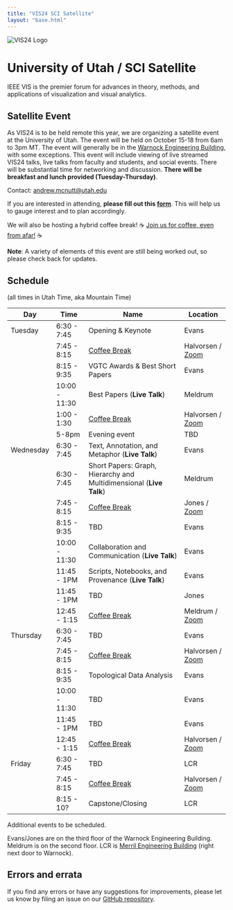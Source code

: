 ```yaml
---
title: "VIS24 SCI Satellite"
layout: "base.html"
---
```


![VIS24 Logo](/assets/logo.png)

# University of Utah / SCI Satellite

IEEE VIS is the premier forum for advances in theory, methods, and applications of visualization and visual analytics.

## Satellite Event

As VIS24 is to be held remote this year, we are organizing a satellite event at the University of Utah. The event will be held on October 15-18 from 6am to 3pm MT. The event will generally be in the [Warnock Engineering Building](<https://www.google.com/maps/place/Warnock+Engineering+Building+(WEB)/@40.7677631,-111.8474332,17z/data=!3m1!4b1!4m6!3m5!1s0x87525f91e2e11b31:0x66eb3e5e585fbdd4!8m2!3d40.7677631!4d-111.8448583!16s%2Fg%2F1yl498l5s?entry=ttu&g_ep=EgoyMDI0MTAwMi4xIKXMDSoASAFQAw%3D%3D>), with some exceptions. This event will include viewing of live streamed VIS24 talks, live talks from faculty and students, and social events. There will be substantial time for networking and discussion. **There will be breakfast and lunch provided (Tuesday-Thursday)**.

Contact: [andrew.mcnutt@utah.edu](mailto:andrew.mcnutt@utah.edu)

If you are interested in attending, **please fill out this [form](https://forms.gle/Mb1hSye7jD4diFTo6)**. This will help us to gauge interest and to plan accordingly.

We will also be hosting a hybrid coffee break! ☕ [Join us for coffee, even from afar!](./coffee) ☕

**Note**: A variety of elements of this event are still being worked out, so please check back for updates.

## Schedule

(all times in Utah Time, aka Mountain Time)

| Day       | Time          | Name                                                                | Location                                               |
| --------- | ------------- | ------------------------------------------------------------------- | ------------------------------------------------------ |
| Tuesday   | 6:30 - 7:45   | Opening & Keynote                                                   | Evans                                                  |
|           | 7:45 - 8:15   | [Coffee Break](./coffee)                                            | Halvorsen / [Zoom](https://utah.zoom.us/j/92719330333) |
|           | 8:15 - 9:35   | VGTC Awards & Best Short Papers                                     | Evans                                                  |
|           | 10:00 - 11:30 | Best Papers (**Live Talk**)                                         | Meldrum                                                |
|           | 1:00 - 1:30   | [Coffee Break](./coffee)                                            | Halvorsen / [Zoom](https://utah.zoom.us/j/92719330333) |
|           | 5-8pm         | Evening event                                                       | TBD                                                    |
| Wednesday | 6:30 - 7:45   | Text, Annotation, and Metaphor (**Live Talk**)                      | Evans                                                  |
|           | 6:30 - 7:45   | Short Papers: Graph, Hierarchy and Multidimensional (**Live Talk**) | Meldrum                                                |
|           | 7:45 - 8:15   | [Coffee Break](./coffee)                                            | Jones / [Zoom](https://utah.zoom.us/j/92719330333)     |
|           | 8:15 - 9:35   | TBD                                                                 | Evans                                                  |
|           | 10:00 - 11:30 | Collaboration and Communication (**Live Talk**)                     | Evans                                                  |
|           | 11:45 - 1PM   | Scripts, Notebooks, and Provenance (**Live Talk**)                  | Evans                                                  |
|           | 11:45 - 1PM   | TBD                                                                 | Jones                                                  |
|           | 12:45 - 1:15  | [Coffee Break](./coffee)                                            | Meldrum / [Zoom](https://utah.zoom.us/j/92719330333)   |
| Thursday  | 6:30 - 7:45   | TBD                                                                 | Evans                                                  |
|           | 7:45 - 8:15   | [Coffee Break](./coffee)                                            | Halvorsen / [Zoom](https://utah.zoom.us/j/92719330333) |
|           | 8:15 - 9:35   | Topological Data Analysis                                           | Evans                                                  |
|           | 10:00 - 11:30 | TBD                                                                 | Evans                                                  |
|           | 11:45 - 1PM   | TBD                                                                 | Evans                                                  |
|           | 12:45 - 1:15  | [Coffee Break](./coffee)                                            | Halvorsen / [Zoom](https://utah.zoom.us/j/92719330333) |
| Friday    | 6:30 - 7:45   | TBD                                                                 | LCR                                                    |
|           | 7:45 - 8:15   | [Coffee Break](./coffee)                                            | Halvorsen / [Zoom](https://utah.zoom.us/j/92719330333) |
|           | 8:15 - 10?    | Capstone/Closing                                                    | LCR                                                    |

Additional events to be scheduled.

Evans/Jones are on the third floor of the Warnock Engineering Building.
Meldrum is on the second floor.
LCR is [Merril Engineering Building](https://www.google.com/maps?client=firefox-b-1-d&sca_esv=5241be8b9e995615&output=search&q=merrill+engineering+building&source=lnms&fbs=AEQNm0Aa4sjWe7Rqy32pFwRj0UkWd8nbOJfsBGGB5IQQO6L3J3ppPdoHI1O-XvbXbpNjYYyyK5vBQSXmmfgAtXwDT_UwvibZ0pSIVFX3lVg5uBH9KRkcNkP3cvvJNBG5JuLgxBs03YF7ZheWmRhqfgCmBhS5o6SAZhDu3x8rWio402rJbDrei-2czWxVeRKadRtxLzMWgsQxFmZAWJEMLz75bbUBEJgcKw&entry=mc&ved=1t:200715&ictx=111) (right next door to Warnock).

## Errors and errata

If you find any errors or have any suggestions for improvements, please let us know by filing an issue on our [GitHub repository](https://github.com/mcnuttandrew/vis24-utah-satellite/).
